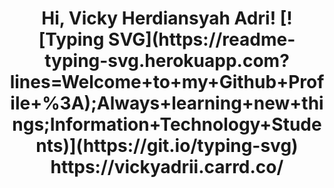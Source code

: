 <h1 align="center">
Hi, Vicky Herdiansyah Adri!
[![Typing SVG](https://readme-typing-svg.herokuapp.com?lines=Welcome+to+my+Github+Profile+%3A);Always+learning+new+things;Information+Technology+Students)](https://git.io/typing-svg)
 <!--<img src="https://komarev.com/ghpvc/?username=vickyadri29&label=Profile%20Views&color=0e75b6&style=flat" align='right' alt="vishalmaurya" />-->
<br/>
https://vickyadrii.carrd.co/
<!--
###

Here are some ideas to get you started:

- How to reach me: <a href="mailto:vickyadri103@gmail.com">📫</a>
-->
